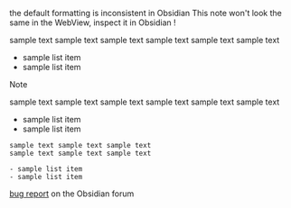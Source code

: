 the default formatting is inconsistent in Obsidian
This note won't look the same in the WebView, inspect it in Obsidian !

sample text sample text sample text
sample text sample text sample text

- sample list item
- sample list item

> [!NOTE]
> sample text sample text sample text
> sample text sample text sample text
> 
> - sample list item
> - sample list item

```
sample text sample text sample text
sample text sample text sample text

- sample list item
- sample list item
```

[bug report](https://forum.obsidian.md/t/list-formatting-in-callout-is-not-consistent-with-default-formatting/52459) on the Obsidian forum